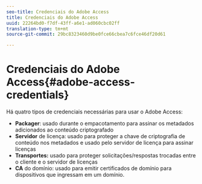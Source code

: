 ```yaml
---
seo-title: Credenciais do Adobe Access
title: Credenciais do Adobe Access
uuid: 22264bd0-f7df-43ff-a6e1-ad060cbc02ff
translation-type: tm+mt
source-git-commit: 29bc8323460d9be0fce66cbea7c6fce46df20d61

---
```



# Credenciais do Adobe Access{#adobe-access-credentials}

Há quatro tipos de credenciais necessárias para usar o Adobe Access:

* **Packager**: usado durante o empacotamento para assinar os metadados adicionados ao conteúdo criptografado
* **Servidor** de licença: usado para proteger a chave de criptografia de conteúdo nos metadados e usado pelo servidor de licença para assinar licenças
* **Transportes:** usado para proteger solicitações/respostas trocadas entre o cliente e o servidor de licenças
* **CA** do domínio: usado para emitir certificados de domínio para dispositivos que ingressam em um domínio.

